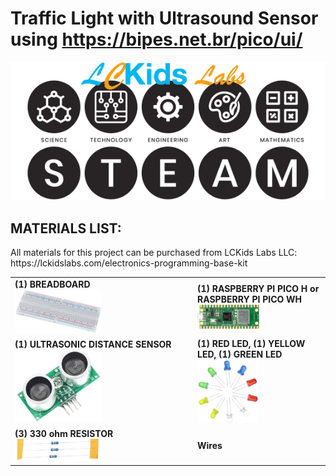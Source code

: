# **Traffic Light with Ultrasound Sensor using https://bipes.net.br/pico/ui/**

<p align="center">
  <img src="https://github.com/LCKidsLabs/Traffic_Light_With_Ultrasound_Sensor_BIPES/blob/main/res/pageTitle.webp?raw=true" alt="Page Title eith logo"/>
</p>

<p>
  <h2>MATERIALS LIST:</h2>
All materials for this project can be purchased from LCKids Labs LLC:
https://lckidslabs.com/electronics-programming-base-kit
</p>

<table>
  <tr>
    <td>
      <div>
        <b>(1) BREADBOARD</b>
      </div>
      <div>
      <img src="https://github.com/LCKidsLabs/Traffic_Light_With_Ultrasound_Sensor_BIPES/blob/main/res/breadboard.webp?raw=true" alt="breadboard" width = 50%;></img>
    </td>
    <td>
      <div>
        <b>(1) RASPBERRY PI PICO H or RASPBERRY PI PICO WH</b>
      </div>
      <div>
      <img src="https://github.com/LCKidsLabs/Traffic_Light_With_Ultrasound_Sensor_BIPES/blob/main/res/raspberryPiPicoW.webp?raw=true" alt="breadboard" width = 50%;></img>
      </div>
    </td>
  </tr>
    <tr>
    <td>
      <div>
        <b>(1) ULTRASONIC DISTANCE SENSOR</b>
      </div>
      <div>
      <img src="https://github.com/LCKidsLabs/Traffic_Light_With_Ultrasound_Sensor_BIPES/blob/main/res/ultrasonicDistanceSensor.webp?raw=true" alt="breadboard" width = 50%;></img>
    </td>
    <td>
      <div>
        <b>(1) RED LED, (1) YELLOW LED, (1) GREEN LED</b>
      </div>
      <div>
      <img src="https://github.com/LCKidsLabs/Traffic_Light_With_Ultrasound_Sensor_BIPES/blob/main/res/leds.webp?raw=true" alt="breadboard" width = 50%;></img>
      </div>
    </td>
  </tr>
    </tr>
    <tr>
    <td>
      <div>
        <b>(3) 330 ohm RESISTOR</b>
      </div>
      <div>
      <img src="https://github.com/LCKidsLabs/Traffic_Light_With_Ultrasound_Sensor_BIPES/blob/main/res/resistors330ohm.webp?raw=true" alt="breadboard" width = 50%;></img>
    </td>
    <td>
      <div>
        <b>Wires</b>
      </div>
    </td>
  </tr>
</table>
